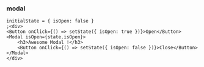 ### modal

    initialState = { isOpen: false }
    ;<div>
    <Button onClick={() => setState({ isOpen: true })}>Open</Button>
    <Modal isOpen={state.isOpen}>
        <h3>Awesome Modal !</h3>
        <Button onClick={() => setState({ isOpen: false })}>Close</Button>
    </Modal>
    </div>
